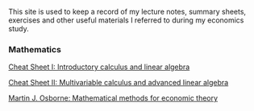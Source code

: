 This site is used to keep a record of my lecture notes, summary sheets, exercises and other useful materials I referred to during my economics study.


### Mathematics


[Cheat Sheet I: Introductory calculus and linear algebra]()

[Cheat Sheet II: Multivariable calculus and advanced linear algebra](ECON8013/SUM/main.pdf)

[Martin J. Osborne: Mathematical methods for economic theory](https://mjo.osborne.economics.utoronto.ca/index.php/tutorial/index/1/toc)
